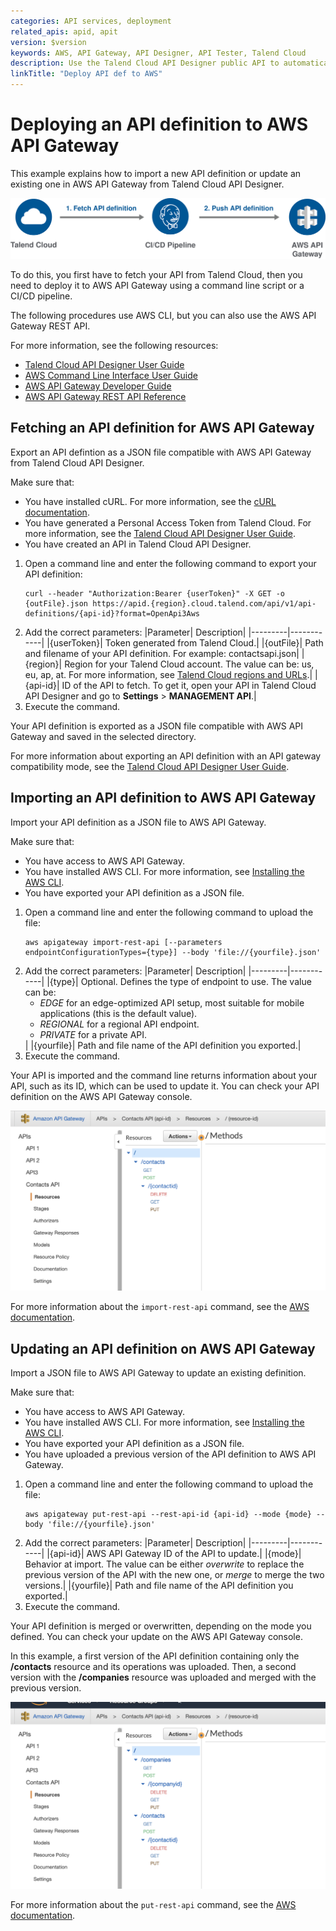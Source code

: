 ```yaml
---
categories: API services, deployment
related_apis: apid, apit
version: $version
keywords: AWS, API Gateway, API Designer, API Tester, Talend Cloud
description: Use the Talend Cloud API Designer public API to automatically update your API to AWS API Gateway.
linkTitle: "Deploy API def to AWS"
---
```


# Deploying an API definition to AWS API Gateway

This example explains how to import a new API definition or update an existing one in AWS API Gateway from Talend Cloud API Designer.

![Talend Cloud to AWS API Gateway](/img/talendcloud_to_aws_api_gateway.png)

To do this, you first have to fetch your API from Talend Cloud, then you need to deploy it to AWS API Gateway using a command line script or a CI/CD pipeline.

The following procedures use AWS CLI, but you can also use the AWS API Gateway REST API.

For more information, see the following resources:

* [Talend Cloud API Designer User Guide](https://help.talend.com/access/sources/content/map?pageid=tapid_ug&EnrichVersion=Cloud&afs:lang=en)
* [AWS Command Line Interface User Guide](https://docs.aws.amazon.com/cli/latest/userguide/index.html)
* [AWS API Gateway Developer Guide](https://docs.aws.amazon.com/en_en/apigateway/latest/developerguide/index.html)
* [AWS API Gateway REST API Reference](https://docs.aws.amazon.com/apigateway/api-reference/)

## Fetching an API definition for AWS API Gateway

Export an API defintion as a JSON file compatible with AWS API Gateway from Talend Cloud API Designer.

Make sure that:
* You have installed cURL. For more information, see the [cURL documentation](https://curl.haxx.se/docs/).
* You have generated a Personal Access Token from Talend Cloud. For more information, see the [Talend Cloud API Designer User Guide](https://help.talend.com/access/sources/content/map?pageid=tapid_ug&EnrichVersion=Cloud&afs:lang=en).
* You have created an API in Talend Cloud API Designer.

1. Open a command line and enter the following command to export your API definition:
    ```
    curl --header "Authorization:Bearer {userToken}" -X GET -o {outFile}.json https://apid.{region}.cloud.talend.com/api/v1/api-definitions/{api-id}?format=OpenApi3Aws
    ```
2. Add the correct parameters:
    |Parameter|	Description|
    |---------|------------|
    |{userToken}|	Token generated from Talend Cloud.|
    |{outFile}|	Path and filename of your API definition. For example: contactsapi.json|
    |{region}|	Region for your Talend Cloud account. The value can be: us, eu, ap, at. For more information, see [Talend Cloud regions and URLs](https://help.talend.com/access/sources/content/map?pageid=talend_cloud_regions&EnrichVersion=Cloud&afs:lang=en).|
    |{api-id}|	ID of the API to fetch. To get it, open your API in Talend Cloud API Designer and go to **Settings** > **MANAGEMENT API**.|
3. Execute the command.

Your API definition is exported as a JSON file compatible with AWS API Gateway and saved in the selected directory.

For more information about exporting an API definition with an API gateway compatibility mode, see the [Talend Cloud API Designer User Guide](https://help.talend.com/access/sources/content/map?pageid=tapid_ug&EnrichVersion=Cloud&afs:lang=en).

## Importing an API definition to AWS API Gateway

Import your API definition as a JSON file to AWS API Gateway.

Make sure that:
* You have access to AWS API Gateway.
* You have installed AWS CLI. For more information, see [Installing the AWS CLI](https://docs.aws.amazon.com/cli/latest/userguide/cli-chap-install.html).
* You have exported your API definition as a JSON file.

1. Open a command line and enter the following command to upload the file:
    ```
    aws apigateway import-rest-api [--parameters endpointConfigurationTypes={type}] --body 'file://{yourfile}.json'
    ```
2. Add the correct parameters:
    |Parameter|	Description|
    |---------|------------|
    |{type}|	Optional. Defines the type of endpoint to use. The value can be: <br/><ul><li>*EDGE* for an edge-optimized API setup, most suitable for mobile applications (this is the default value).</li><li>*REGIONAL* for a regional API endpoint. </li><li>*PRIVATE* for a private API.</li></ul>|
    |{yourfile}|	Path and file name of the API definition you exported.|
3. Execute the command.

Your API is imported and the command line returns information about your API, such as its ID, which can be used to update it. You can check your API definition on the AWS API Gateway console.

![Amazon API Gateway console](/img/talendcloud_to_aws_api_gateway_2.png)

For more information about the `import-rest-api` command, see the [AWS documentation](https://docs.aws.amazon.com/cli/latest/reference/apigateway/import-rest-api.html).

## Updating an API definition on AWS API Gateway

Import a JSON file to AWS API Gateway to update an existing definition.

Make sure that:
* You have access to AWS API Gateway.
* You have installed AWS CLI. For more information, see [Installing the AWS CLI](https://docs.aws.amazon.com/cli/latest/userguide/cli-chap-install.html).
* You have exported your API definition as a JSON file.
* You have uploaded a previous version of the API definition to AWS API Gateway.

1. Open a command line and enter the following command to upload the file:
    ```
    aws apigateway put-rest-api --rest-api-id {api-id} --mode {mode} --body 'file://{yourfile}.json'
    ```
2. Add the correct parameters:
    |Parameter|	Description|
    |---------|------------|
    |{api-id}|	AWS API Gateway ID of the API to update.|
    |{mode}|	Behavior at import. The value can be either *overwrite* to replace the previous version of the API with the new one, or *merge* to merge the two versions.|
    |{yourfile}|	Path and file name of the API definition you exported.|
3. Execute the command.

Your API definition is merged or overwritten, depending on the mode you defined. You can check your update on the AWS API Gateway console.

In this example, a first version of the API definition containing only the **/contacts** resource and its operations was uploaded. Then, a second version with the **/companies** resource was uploaded and merged with the previous version.

![Amazon API Gateway console](/img/talendcloud_to_aws_api_gateway_3.png)

For more information about the `put-rest-api` command, see the [AWS documentation](https://docs.aws.amazon.com/cli/latest/reference/apigateway/put-rest-api.html).